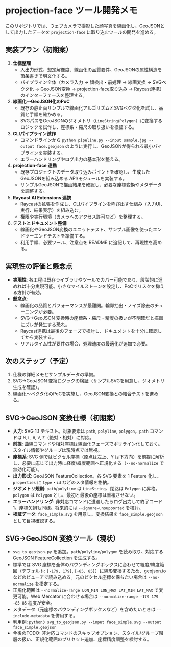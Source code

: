 # projection-face ツール開発メモ

このリポジトリでは、ウェブカメラで撮影した顔写真を線画化し、GeoJSONとして出力したデータを `projection-face` に取り込むツールの開発を進める。

## 実装プラン（初期案）

1. **仕様整理**  
   - 入出力形式、想定解像度、線画化の品質要件、GeoJSONの属性構造を箇条書きで明文化する。  
   - パイプライン全体（カメラ入力 → 顔検出・前処理 → 線画変換 → SVGベクタ化 → GeoJSON変換 → projection-face取り込み → Raycast連携）のインターフェースを整理する。
2. **線画化～GeoJSON化のPoC**  
   - 既存の静止画サンプルで線画化アルゴリズムとSVGベクタ化を試し、品質と手順を確かめる。  
   - SVGパスをGeoJSONのジオメトリ（`LineString`/`Polygon`）に変換するロジックを試作し、座標系・縮尺の取り扱いを検証する。
3. **CLIパイプライン試作**  
   - コマンドラインから `python pipeline.py --input sample.jpg --output face.geojson` のように実行し、GeoJSONが得られる最小パイプラインを実装する。  
   - エラーハンドリングやログ出力の基本形を整える。
4. **projection-face 連携**  
   - 既存プロジェクトのデータ取り込みポイントを確認し、生成したGeoJSONを組み込める API/モジュールを実装する。  
   - サンプルGeoJSONで描画結果を確認し、必要な座標変換やメタデータを調整する。
5. **Raycast AI Extensions 連携**  
   - Raycastの拡張を作成し、CLIパイプラインを呼び出す仕組み（入力UI、実行、結果表示）を組み込む。  
   - 権限や実行環境（カメラへのアクセス許可など）を整理する。
6. **テストとドキュメント整備**  
   - 線画化やGeoJSON変換のユニットテスト、サンプル画像を使ったエンドツーエンドテストを準備する。  
   - 利用手順、必要ツール、注意点を README に追記して、再現性を高める。

## 実現性の評価と懸念点

- **実現性**: 各工程は既存ライブラリやツールでカバー可能であり、段階的に進めれば十分実現可能。小さなマイルストーンを設定し、PoCでリスクを抑える方針が有効。  
- **懸念点**:  
  - 線画化の品質とパフォーマンスが最難関。輪郭抽出・ノイズ除去のチューニングが必要。  
  - SVG→GeoJSON 変換時の座標系・縮尺・精度の扱いが不明確だと描画にズレが発生する恐れ。  
  - Raycast連携は最後のフェーズで検討し、ドキュメントを十分に確認してから実装する。  
  - リアルタイム性が要件の場合、処理速度の最適化が追加で必要。

## 次のステップ（予定）

1. 仕様の詳細メモとサンプルデータの準備。  
2. SVG→GeoJSON 変換ロジックの検証（サンプルSVGを用意し、ジオメトリ生成を確認）。  
3. 線画化～ベクタ化のPoCを実施し、GeoJSON変換との結合テストを進める。

## SVG→GeoJSON 変換仕様（初期案）

- **入力**: SVG 1.1 テキスト。対象要素は `path`, `polyline`, `polygon`。`path` コマンドは `M`, `L`, `H`, `V`, `Z`（絶対・相対）に対応。  
- **前提**: 曲線コマンドや相対座標は線画化フェーズでポリライン化しておく。スタイル情報やグループは現時点では無視。  
- **座標系**: SVG 側ではピクセル座標（原点は左上、Y は下方向）を前提に解析し、必要に応じて出力時に経度/緯度範囲へ正規化する（`--no-normalize` で無効化可能）。  
- **出力形式**: GeoJSON FeatureCollection。各 SVG 要素を 1 Feature 化し、`properties` に `type`・`id` などのメタ情報を格納。  
- **ジオメトリ規則**: `path`/`polyline` は `LineString`、閉路は `Polygon` に昇格。`polygon` は `Polygon` とし、最初と最後の座標は重複させない。  
- **エラーハンドリング**: 非対応コマンドに遭遇したらログ出力して終了コード 1。座標欠損も同様。将来的には `--ignore-unsupported` を検討。  
- **検証データ**: `face_simple.svg` を用意し、変換結果を `face_simple.geojson` として目視確認する。

## SVG→GeoJSON 変換ツール（現状）

- `svg_to_geojson.py` を追加。`path`/`polyline`/`polygon` を読み取り、対応する GeoJSON FeatureCollection を生成する。  
- 標準では SVG 座標を全体のバウンディングボックスに合わせて経度/緯度範囲（デフォルト: `[-179, 179]`, `[-85, 85]`）に線形変換するため、geojson.io などのビューアで読み込める。元のピクセル座標を保ちたい場合は `--no-normalize` を指定する。  
- 正規化範囲は `--normalize-range LON_MIN LON_MAX LAT_MIN LAT_MAX` で変更可能。Web Mercator に合わせる場合は `--normalize-range -179 179 -85 85` 程度が安全。  
- メタデータ（元座標のバウンディングボックスなど）を含めたいときは `--include-metadata` を併用する。  
- 利用例: `python3 svg_to_geojson.py --input face_simple.svg --output face_simple.geojson`  
- 今後のTODO: 非対応コマンドのスキップオプション、スタイル/グループ階層の扱い、正規化範囲のプリセット追加、座標精度調整を検討する。
